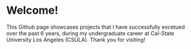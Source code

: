 # Welcome!
This Github page showcases projects that I have successfully excetued over the past 6 years, during my undergraduate career at Cal-State University Los Angeles (CSULA).
Thank you for visiting!
